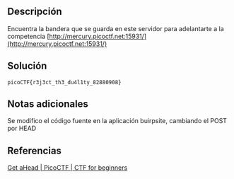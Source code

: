 ## Descripción
Encuentra la bandera que se guarda en este servidor para adelantarte a la competencia [http://mercury.picoctf.net:15931/](http://mercury.picoctf.net:15931/)
## Solución
`picoCTF{r3j3ct_th3_du4l1ty_82880908}`
## Notas adicionales
Se modifico el código fuente en la aplicación buirpsite, cambiando el POST por HEAD
## Referencias
[Get aHead | PicoCTF | CTF for beginners](https://www.youtube.com/watch?v=GrUuWYwA5l0)
